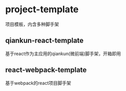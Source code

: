 # project-template
项目模板，内含多种脚手架

## qiankun-react-template
基于react作为主应用的qiankun(微前端)脚手架，开箱即用

## react-webpack-template
基于webpack的react项目脚手架
